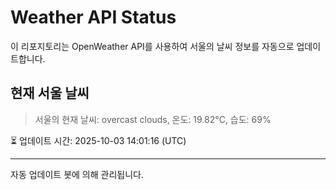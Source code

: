
# Weather API Status

이 리포지토리는 OpenWeather API를 사용하여 서울의 날씨 정보를 자동으로 업데이트합니다.

## 현재 서울 날씨
> 서울의 현재 날씨: overcast clouds, 온도: 19.82°C, 습도: 69%

⏳ 업데이트 시간: 2025-10-03 14:01:16 (UTC)

---
자동 업데이트 봇에 의해 관리됩니다.
